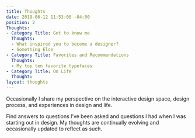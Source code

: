 ```yaml
---
title: Thoughts
date: 2019-06-12 11:53:00 -04:00
position: 2
Thoughts:
- Category Title: Get to know me
  Thoughts:
  - What inspired you to become a designer?
  - Something Else
- Category Title: Favorites and Recommendations
  Thoughts:
  - My top ten favorite typefaces
- Category Title: On Life
  Thought: 
layout: thoughts
---
```


Occasionally I share my perspective on the interactive design space, design process, and experiences in design and life.

Find answers to questions I’ve been asked and questions I had when I was starting out in design. My thoughts are continually evolving and occasionally updated to reflect as such.